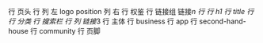 行 页头
    行 
        列 左
            logo
            position
        列 右
            行 权鉴
            行 链接组
                链接*n
    行
        行 h1
        行 title
    行
        行 分类
        行 搜索栏
    行
        列
            链接*3
行 主体
    行 business
    行 app
    行 second-hand-house
    行 community
行 页脚